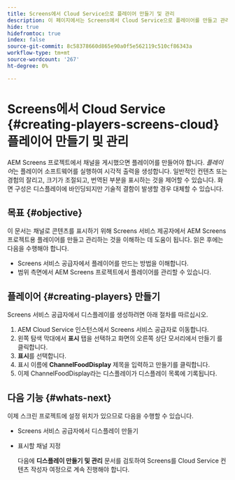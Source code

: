```yaml
---
title: Screens에서 Cloud Service으로 플레이어 만들기 및 관리
description: 이 페이지에서는 Screens에서 Cloud Service으로 플레이어를 만들고 관리하는 방법을 설명합니다.
hide: true
hidefromtoc: true
index: false
source-git-commit: 8c58378660d865e90a0f5e562119c510cf86343a
workflow-type: tm+mt
source-wordcount: '267'
ht-degree: 0%

---
```



# Screens에서 Cloud Service {#creating-players-screens-cloud} 플레이어 만들기 및 관리

AEM Screens 프로젝트에서 채널을 게시했으면 플레이어를 만들어야 합니다.
*플레이어*&#x200B;는 플레이어 소프트웨어를 실행하여 시각적 출력을 생성합니다. 일반적인 컨텐츠 또는 경험의 잘리고, 크기가 조절되고, 번역된 부분을 표시하는 것을 제어할 수 있습니다. 화면 구성은 디스플레이에 바인딩되지만 기술적 결함이 발생할 경우 대체할 수 있습니다.

## 목표 {#objective}

이 문서는 채널로 콘텐츠를 표시하기 위해 Screens 서비스 제공자에서 AEM Screens 프로젝트용 플레이어를 만들고 관리하는 것을 이해하는 데 도움이 됩니다. 읽은 후에는 다음을 수행해야 합니다.

* Screens 서비스 공급자에서 플레이어를 만드는 방법을 이해합니다.
* 범위 측면에서 AEM Screens 프로젝트에서 플레이어를 관리할 수 있습니다.

## 플레이어 {#creating-players} 만들기

Screens 서비스 공급자에서 디스플레이를 생성하려면 아래 절차를 따르십시오.

1. AEM Cloud Service 인스턴스에서 Screens 서비스 공급자로 이동합니다.
1. 왼쪽 탐색 막대에서 **표시** 탭을 선택하고 화면의 오른쪽 상단 모서리에서 만들기 를 클릭합니다.
1. **표시**&#x200B;를 선택합니다.
1. 표시 이름에 **ChannelFoodDisplay** 제목을 입력하고 만들기를 클릭합니다.
1. 이제 ChannelFoodDisplay라는 디스플레이가 디스플레이 목록에 기록됩니다.

## 다음 기능 {#whats-next}

이제 스크린 프로젝트에 설정 위치가 있으므로 다음을 수행할 수 있습니다.

* Screens 서비스 공급자에서 디스플레이 만들기
* 표시할 채널 지정

   다음에 **디스플레이 만들기 및 관리** 문서를 검토하여 Screens를 Cloud Service 컨텐츠 작성자 여정으로 계속 진행해야 합니다.